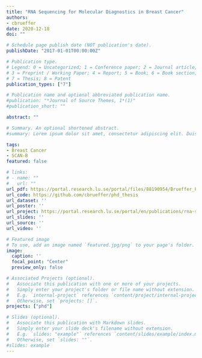 ```yaml
---
title: "RNA Sequencing for Molecular Diagnostics in Breast Cancer"
authors:
- cbrueffer
date: 2020-12-18
doi: ""

# Schedule page publish date (NOT publication's date).
publishDate: "2017-01-01T00:00:00Z"

# Publication type.
# Legend: 0 = Uncategorized; 1 = Conference paper; 2 = Journal article;
# 3 = Preprint / Working Paper; 4 = Report; 5 = Book; 6 = Book section;
# 7 = Thesis; 8 = Patent
publication_types: ["7"]

# Publication name and optional abbreviated publication name.
#publication: "*Journal of Source Themes, 1*(1)"
#publication_short: ""

abstract: ""

# Summary. An optional shortened abstract.
#summary: Lorem ipsum dolor sit amet, consectetur adipiscing elit. Duis posuere tellus ac convallis placerat. Proin tincidunt magna sed ex sollicitudin condimentum.

tags:
- Breast Cancer
- SCAN-B
featured: false

# links:
# - name: ""
#   url: ""
url_pdf: https://portal.research.lu.se/portal/files/88190954/Brueffer_PhD_Thesis.pdf
url_code: https://github.com/cbrueffer/phd_thesis
url_dataset: ''
url_poster: ''
url_project: https://portal.research.lu.se/portal/en/publications/rna-sequencing-for-molecular-diagnostics-in-breast-cancer(dc68d793-3963-48ef-9c96-2dd3bdcb49ae).html
url_slides: ''
url_source: ''
url_video: ''

# Featured image
# To use, add an image named `featured.jpg/png` to your page's folder. 
image:
  caption: ''
  focal_point: "Center"
  preview_only: false

# Associated Projects (optional).
#   Associate this publication with one or more of your projects.
#   Simply enter your project's folder or file name without extension.
#   E.g. `internal-project` references `content/project/internal-project/index.md`.
#   Otherwise, set `projects: []`.
projects: ["phd"]

# Slides (optional).
#   Associate this publication with Markdown slides.
#   Simply enter your slide deck's filename without extension.
#   E.g. `slides: "example"` references `content/slides/example/index.md`.
#   Otherwise, set `slides: ""`.
#slides: example
---
```

